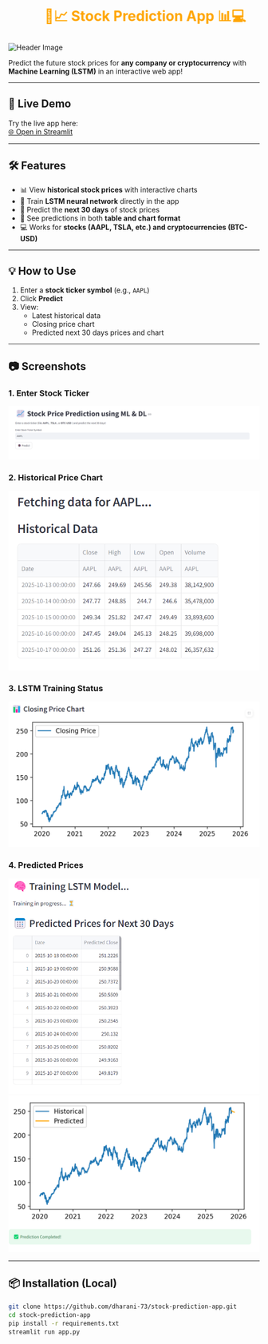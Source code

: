 <h1>
  <marquee behavior="alternate" scrollamount="10" style="color:orange;">
    🚀📈 Stock Prediction App 📊💻
  </marquee>
</h1>

![Header Image]()

Predict the future stock prices for **any company or cryptocurrency** with **Machine Learning (LSTM)** in an interactive web app!

---

## 🚀 Live Demo

Try the live app here:  
[🌐 Open in Streamlit](https://stock-prediction-app-rbcetkc59b2oy7quz8w64p.streamlit.app/)

---

## 🛠 Features

- 📊 View **historical stock prices** with interactive charts  
- 🧠 Train **LSTM neural network** directly in the app  
- 🔮 Predict the **next 30 days** of stock prices  
- 📅 See predictions in both **table and chart format**  
- 💻 Works for **stocks (AAPL, TSLA, etc.) and cryptocurrencies (BTC-USD)**  

---

## 💡 How to Use

1. Enter a **stock ticker symbol** (e.g., `AAPL`)  
2. Click **Predict**  
3. View:  
   - Latest historical data  
   - Closing price chart  
   - Predicted next 30 days prices and chart  

---

## 📷 Screenshots

### 1. Enter Stock Ticker
![Input Screenshot](https://github.com/dharani-73/stock-prediction-app/blob/dbf93759bf5bdeb66bcab3c96e9764fdc679f473/Screenshot%202025-10-17%20232419.png)

### 2. Historical Price Chart
![Historical Chart](https://github.com/dharani-73/stock-prediction-app/blob/b3c26fc596fd3b28d85177d6dc048ab9b9a463ce/Screenshot%202025-10-17%20232438.png)

### 3. LSTM Training Status
![Training Screenshot](https://github.com/dharani-73/stock-prediction-app/blob/b73c6e0aa2666b834613f36e8bb1c5de2e0ba488/Screenshot%202025-10-17%20232509.png)

### 4. Predicted Prices
![Prediction Screenshot](https://github.com/dharani-73/stock-prediction-app/blob/6c8363bd57ecf6b832a4326b28ee53f7e6d7ad87/Screenshot%202025-10-17%20232538.png)
![Prediction Screenshot](https://github.com/dharani-73/stock-prediction-app/blob/0e01d4e826c86a5b6ddf922192c809f667755f87/Screenshot%202025-10-17%20232553.png)

---

## 📦 Installation (Local)

```bash
git clone https://github.com/dharani-73/stock-prediction-app.git
cd stock-prediction-app
pip install -r requirements.txt
streamlit run app.py
